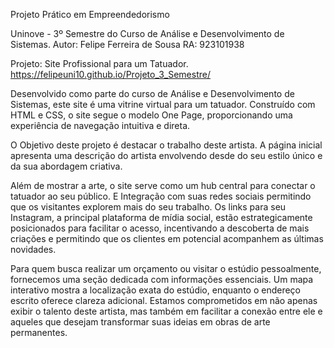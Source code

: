 Projeto Prático em Empreendedorismo

Uninove - 3º Semestre do Curso de Análise e Desenvolvimento de Sistemas.
Autor: Felipe Ferreira de Sousa RA: 923101938

Projeto: Site Profissional para um Tatuador.
https://felipeuni10.github.io/Projeto_3_Semestre/


Desenvolvido como parte do curso de Análise e Desenvolvimento de Sistemas, este site é uma vitrine virtual para um tatuador. Construído com HTML e CSS, o site segue o modelo One Page, proporcionando uma experiência de navegação intuitiva e direta.

O Objetivo deste projeto é destacar o trabalho deste artista. A página inicial apresenta uma descrição do artista envolvendo desde do seu estilo único e da sua abordagem criativa. 

Além de mostrar a arte, o site serve como um hub central para conectar o tatuador ao seu público. E Integração com suas redes sociais permitindo que os visitantes explorem mais do seu trabalho. Os links para seu Instagram, a principal plataforma de mídia social, estão estrategicamente posicionados para facilitar o acesso, incentivando a descoberta de mais criações e permitindo que os clientes em potencial acompanhem as últimas novidades.

Para quem busca realizar um orçamento ou visitar o estúdio pessoalmente, fornecemos uma seção dedicada com informações essenciais. Um mapa interativo mostra a localização exata do estúdio, enquanto o endereço escrito oferece clareza adicional. Estamos comprometidos em não apenas exibir o talento deste artista, mas também em facilitar a conexão entre ele e aqueles que desejam transformar suas ideias em obras de arte permanentes.

